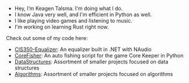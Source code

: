 - Hey, I’m Keagen Talsma. I'm doing what I do.
- I know Java very well, and I'm efficient in Python as well.
- I like playing video games and listening to music.
- I'm working on learning Rust right now.

Check out some of my code here:
- [CIS350-Equalizer]: An equalizer built in .NET with NAudio 
- [CoreFisher]: An auto fishing script for the game Core Keeper in Python
- [DataStructures]: Assortment of smaller projects focused on data structures
- [Algorithms]: Assortment of smaller projects focused on algorithms

[CIS350-Equalizer]: <https://github.com/Ronan-Kelley/CIS350-Equalizer>
[CoreFisher]: <https://github.com/GammaWyvern/CoreFisher>
[DataStructures]: <https://github.com/GammaWyvern/DataStructures>
[Algorithms]: <https://github.com/GammaWyvern/Algorithms>


<!---
GammaWyvern/GammaWyvern is a ✨ special ✨ repository because its `README.md` (this file) appears on your GitHub profile.
You can click the Preview link to take a look at your changes.
--->
